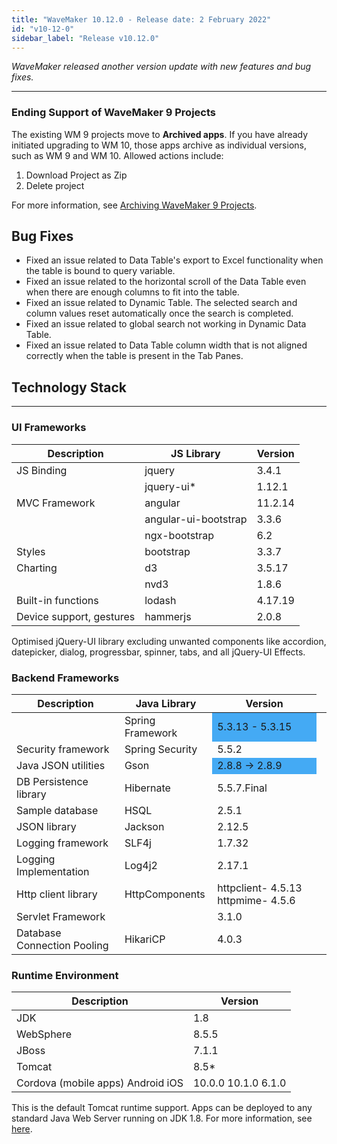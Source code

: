 ```yaml
---
title: "WaveMaker 10.12.0 - Release date: 2 February 2022"
id: "v10-12-0"
sidebar_label: "Release v10.12.0"
---
```

*WaveMaker released another version update with new features and bug fixes.*

---

### Ending Support of WaveMaker 9 Projects

The existing WM 9 projects move to **Archived apps**. If you have already initiated upgrading to WM 10, those apps archive as individual versions, such as WM 9 and WM 10. Allowed actions include:

1. Download Project as Zip
2. Delete project

For more information, see [Archiving WaveMaker 9 Projects](/learn/blog/2022/02/01/archiving-9-projects).

## Bug Fixes

- Fixed an issue related to Data Table's export to Excel functionality when the table is bound to query variable. 
- Fixed an issue related to the horizontal scroll of the Data Table even when there are enough columns to fit into the table.
- Fixed an issue related to Dynamic Table. The selected search and column values reset automatically once the search is completed.
- Fixed an issue related to global search not working in Dynamic Data Table.
- Fixed an issue related to Data Table column width that is not aligned correctly when the table is present in the Tab Panes.

## Technology Stack

---

### UI Frameworks

| Description | JS Library | Version |
| --- | --- | --- |
| JS Binding | jquery | 3.4.1 |
|  | jquery-ui* | 1.12.1 |
| MVC Framework | angular| 11.2.14 |
|  | angular-ui-bootstrap | 3.3.6 |
|  | ngx-bootstrap | 6.2 |
| Styles | bootstrap | 3.3.7 |
| Charting | d3 | 3.5.17 |
|  | nvd3 | 1.8.6 |
| Built-in functions | lodash | 4.17.19|
| Device support, gestures | hammerjs | 2.0.8 |

Optimised jQuery-UI library excluding unwanted components like accordion, datepicker, dialog, progressbar, spinner, tabs, and all jQuery-UI Effects.

### Backend Frameworks

| Description | Java Library | Version |
| --- | --- | --- |
|  | Spring Framework  <td bgcolor="#44aaf4"> 5.3.13 - 5.3.15 </td>|
| Security framework | Spring Security  | 5.5.2|
| Java JSON utilities | Gson  <td bgcolor="#44aaf4">  2.8.8 -> 2.8.9 </td>|
| DB Persistence library | Hibernate | 5.5.7.Final|
| Sample database | HSQL | 2.5.1|
| JSON library | Jackson  |  2.12.5|
| Logging framework | SLF4j  |1.7.32 |
| Logging Implementation | Log4j2  | 2.17.1 |
| Http client library | HttpComponents | httpclient- 4.5.13   httpmime- 4.5.6 |
| Servlet Framework |  | 3.1.0 |
|Database Connection Pooling | HikariCP | 4.0.3 |

### Runtime Environment

| Description | Version |
| --- | --- |
| JDK | 1.8 |
| WebSphere | 8.5.5 |
| JBoss | 7.1.1 |
| Tomcat | 8.5* |
| Cordova (mobile apps)   Android   iOS | 10.0.0   10.1.0    6.1.0 |

This is the default Tomcat runtime support. Apps can be deployed to any standard Java Web Server running on JDK 1.8. For more information, see [here](/learn/app-development/deployment/deployment-web-server).